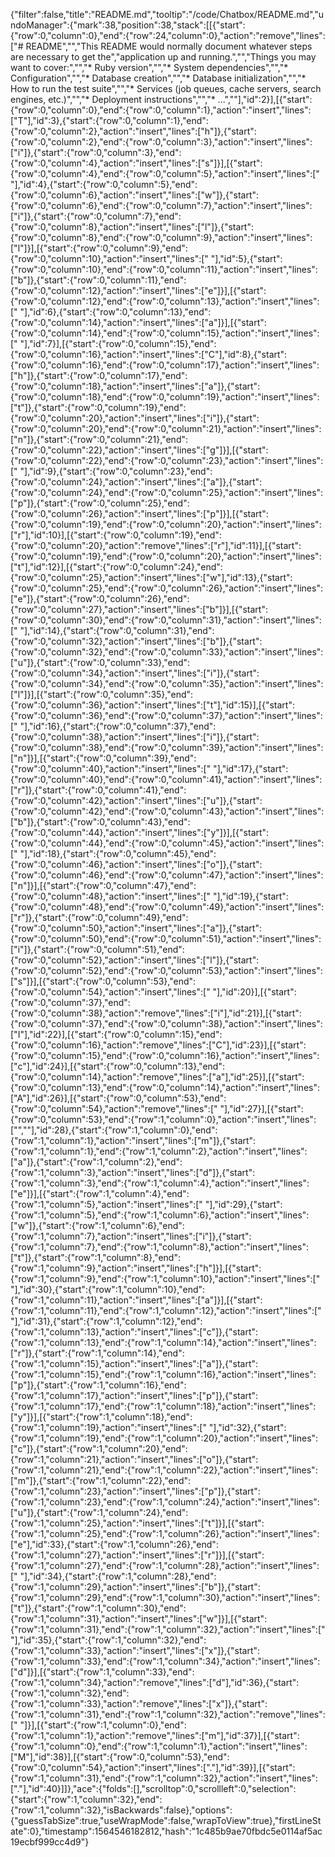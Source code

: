{"filter":false,"title":"README.md","tooltip":"/code/Chatbox/README.md","undoManager":{"mark":38,"position":38,"stack":[[{"start":{"row":0,"column":0},"end":{"row":24,"column":0},"action":"remove","lines":["# README","","This README would normally document whatever steps are necessary to get the","application up and running.","","Things you may want to cover:","","* Ruby version","","* System dependencies","","* Configuration","","* Database creation","","* Database initialization","","* How to run the test suite","","* Services (job queues, cache servers, search engines, etc.)","","* Deployment instructions","","* ...",""],"id":2}],[{"start":{"row":0,"column":0},"end":{"row":0,"column":1},"action":"insert","lines":["T"],"id":3},{"start":{"row":0,"column":1},"end":{"row":0,"column":2},"action":"insert","lines":["h"]},{"start":{"row":0,"column":2},"end":{"row":0,"column":3},"action":"insert","lines":["i"]},{"start":{"row":0,"column":3},"end":{"row":0,"column":4},"action":"insert","lines":["s"]}],[{"start":{"row":0,"column":4},"end":{"row":0,"column":5},"action":"insert","lines":[" "],"id":4},{"start":{"row":0,"column":5},"end":{"row":0,"column":6},"action":"insert","lines":["w"]},{"start":{"row":0,"column":6},"end":{"row":0,"column":7},"action":"insert","lines":["i"]},{"start":{"row":0,"column":7},"end":{"row":0,"column":8},"action":"insert","lines":["l"]},{"start":{"row":0,"column":8},"end":{"row":0,"column":9},"action":"insert","lines":["l"]}],[{"start":{"row":0,"column":9},"end":{"row":0,"column":10},"action":"insert","lines":[" "],"id":5},{"start":{"row":0,"column":10},"end":{"row":0,"column":11},"action":"insert","lines":["b"]},{"start":{"row":0,"column":11},"end":{"row":0,"column":12},"action":"insert","lines":["e"]}],[{"start":{"row":0,"column":12},"end":{"row":0,"column":13},"action":"insert","lines":[" "],"id":6},{"start":{"row":0,"column":13},"end":{"row":0,"column":14},"action":"insert","lines":["a"]}],[{"start":{"row":0,"column":14},"end":{"row":0,"column":15},"action":"insert","lines":[" "],"id":7}],[{"start":{"row":0,"column":15},"end":{"row":0,"column":16},"action":"insert","lines":["C"],"id":8},{"start":{"row":0,"column":16},"end":{"row":0,"column":17},"action":"insert","lines":["h"]},{"start":{"row":0,"column":17},"end":{"row":0,"column":18},"action":"insert","lines":["a"]},{"start":{"row":0,"column":18},"end":{"row":0,"column":19},"action":"insert","lines":["t"]},{"start":{"row":0,"column":19},"end":{"row":0,"column":20},"action":"insert","lines":["i"]},{"start":{"row":0,"column":20},"end":{"row":0,"column":21},"action":"insert","lines":["n"]},{"start":{"row":0,"column":21},"end":{"row":0,"column":22},"action":"insert","lines":["g"]}],[{"start":{"row":0,"column":22},"end":{"row":0,"column":23},"action":"insert","lines":[" "],"id":9},{"start":{"row":0,"column":23},"end":{"row":0,"column":24},"action":"insert","lines":["a"]},{"start":{"row":0,"column":24},"end":{"row":0,"column":25},"action":"insert","lines":["p"]},{"start":{"row":0,"column":25},"end":{"row":0,"column":26},"action":"insert","lines":["p"]}],[{"start":{"row":0,"column":19},"end":{"row":0,"column":20},"action":"insert","lines":["r"],"id":10}],[{"start":{"row":0,"column":19},"end":{"row":0,"column":20},"action":"remove","lines":["r"],"id":11}],[{"start":{"row":0,"column":19},"end":{"row":0,"column":20},"action":"insert","lines":["t"],"id":12}],[{"start":{"row":0,"column":24},"end":{"row":0,"column":25},"action":"insert","lines":["w"],"id":13},{"start":{"row":0,"column":25},"end":{"row":0,"column":26},"action":"insert","lines":["e"]},{"start":{"row":0,"column":26},"end":{"row":0,"column":27},"action":"insert","lines":["b"]}],[{"start":{"row":0,"column":30},"end":{"row":0,"column":31},"action":"insert","lines":[" "],"id":14},{"start":{"row":0,"column":31},"end":{"row":0,"column":32},"action":"insert","lines":["b"]},{"start":{"row":0,"column":32},"end":{"row":0,"column":33},"action":"insert","lines":["u"]},{"start":{"row":0,"column":33},"end":{"row":0,"column":34},"action":"insert","lines":["i"]},{"start":{"row":0,"column":34},"end":{"row":0,"column":35},"action":"insert","lines":["l"]}],[{"start":{"row":0,"column":35},"end":{"row":0,"column":36},"action":"insert","lines":["t"],"id":15}],[{"start":{"row":0,"column":36},"end":{"row":0,"column":37},"action":"insert","lines":[" "],"id":16},{"start":{"row":0,"column":37},"end":{"row":0,"column":38},"action":"insert","lines":["i"]},{"start":{"row":0,"column":38},"end":{"row":0,"column":39},"action":"insert","lines":["n"]}],[{"start":{"row":0,"column":39},"end":{"row":0,"column":40},"action":"insert","lines":[" "],"id":17},{"start":{"row":0,"column":40},"end":{"row":0,"column":41},"action":"insert","lines":["r"]},{"start":{"row":0,"column":41},"end":{"row":0,"column":42},"action":"insert","lines":["u"]},{"start":{"row":0,"column":42},"end":{"row":0,"column":43},"action":"insert","lines":["b"]},{"start":{"row":0,"column":43},"end":{"row":0,"column":44},"action":"insert","lines":["y"]}],[{"start":{"row":0,"column":44},"end":{"row":0,"column":45},"action":"insert","lines":[" "],"id":18},{"start":{"row":0,"column":45},"end":{"row":0,"column":46},"action":"insert","lines":["o"]},{"start":{"row":0,"column":46},"end":{"row":0,"column":47},"action":"insert","lines":["n"]}],[{"start":{"row":0,"column":47},"end":{"row":0,"column":48},"action":"insert","lines":[" "],"id":19},{"start":{"row":0,"column":48},"end":{"row":0,"column":49},"action":"insert","lines":["r"]},{"start":{"row":0,"column":49},"end":{"row":0,"column":50},"action":"insert","lines":["a"]},{"start":{"row":0,"column":50},"end":{"row":0,"column":51},"action":"insert","lines":["i"]},{"start":{"row":0,"column":51},"end":{"row":0,"column":52},"action":"insert","lines":["l"]},{"start":{"row":0,"column":52},"end":{"row":0,"column":53},"action":"insert","lines":["s"]}],[{"start":{"row":0,"column":53},"end":{"row":0,"column":54},"action":"insert","lines":[" "],"id":20}],[{"start":{"row":0,"column":37},"end":{"row":0,"column":38},"action":"remove","lines":["i"],"id":21}],[{"start":{"row":0,"column":37},"end":{"row":0,"column":38},"action":"insert","lines":["I"],"id":22}],[{"start":{"row":0,"column":15},"end":{"row":0,"column":16},"action":"remove","lines":["C"],"id":23}],[{"start":{"row":0,"column":15},"end":{"row":0,"column":16},"action":"insert","lines":["c"],"id":24}],[{"start":{"row":0,"column":13},"end":{"row":0,"column":14},"action":"remove","lines":["a"],"id":25}],[{"start":{"row":0,"column":13},"end":{"row":0,"column":14},"action":"insert","lines":["A"],"id":26}],[{"start":{"row":0,"column":53},"end":{"row":0,"column":54},"action":"remove","lines":[" "],"id":27}],[{"start":{"row":0,"column":53},"end":{"row":1,"column":0},"action":"insert","lines":["",""],"id":28},{"start":{"row":1,"column":0},"end":{"row":1,"column":1},"action":"insert","lines":["m"]},{"start":{"row":1,"column":1},"end":{"row":1,"column":2},"action":"insert","lines":["a"]},{"start":{"row":1,"column":2},"end":{"row":1,"column":3},"action":"insert","lines":["d"]},{"start":{"row":1,"column":3},"end":{"row":1,"column":4},"action":"insert","lines":["e"]}],[{"start":{"row":1,"column":4},"end":{"row":1,"column":5},"action":"insert","lines":[" "],"id":29},{"start":{"row":1,"column":5},"end":{"row":1,"column":6},"action":"insert","lines":["w"]},{"start":{"row":1,"column":6},"end":{"row":1,"column":7},"action":"insert","lines":["i"]},{"start":{"row":1,"column":7},"end":{"row":1,"column":8},"action":"insert","lines":["t"]},{"start":{"row":1,"column":8},"end":{"row":1,"column":9},"action":"insert","lines":["h"]}],[{"start":{"row":1,"column":9},"end":{"row":1,"column":10},"action":"insert","lines":[" "],"id":30},{"start":{"row":1,"column":10},"end":{"row":1,"column":11},"action":"insert","lines":["a"]}],[{"start":{"row":1,"column":11},"end":{"row":1,"column":12},"action":"insert","lines":[" "],"id":31},{"start":{"row":1,"column":12},"end":{"row":1,"column":13},"action":"insert","lines":["c"]},{"start":{"row":1,"column":13},"end":{"row":1,"column":14},"action":"insert","lines":["r"]},{"start":{"row":1,"column":14},"end":{"row":1,"column":15},"action":"insert","lines":["a"]},{"start":{"row":1,"column":15},"end":{"row":1,"column":16},"action":"insert","lines":["p"]},{"start":{"row":1,"column":16},"end":{"row":1,"column":17},"action":"insert","lines":["p"]},{"start":{"row":1,"column":17},"end":{"row":1,"column":18},"action":"insert","lines":["y"]}],[{"start":{"row":1,"column":18},"end":{"row":1,"column":19},"action":"insert","lines":[" "],"id":32},{"start":{"row":1,"column":19},"end":{"row":1,"column":20},"action":"insert","lines":["c"]},{"start":{"row":1,"column":20},"end":{"row":1,"column":21},"action":"insert","lines":["o"]},{"start":{"row":1,"column":21},"end":{"row":1,"column":22},"action":"insert","lines":["m"]},{"start":{"row":1,"column":22},"end":{"row":1,"column":23},"action":"insert","lines":["p"]},{"start":{"row":1,"column":23},"end":{"row":1,"column":24},"action":"insert","lines":["u"]},{"start":{"row":1,"column":24},"end":{"row":1,"column":25},"action":"insert","lines":["t"]}],[{"start":{"row":1,"column":25},"end":{"row":1,"column":26},"action":"insert","lines":["e"],"id":33},{"start":{"row":1,"column":26},"end":{"row":1,"column":27},"action":"insert","lines":["r"]}],[{"start":{"row":1,"column":27},"end":{"row":1,"column":28},"action":"insert","lines":[" "],"id":34},{"start":{"row":1,"column":28},"end":{"row":1,"column":29},"action":"insert","lines":["b"]},{"start":{"row":1,"column":29},"end":{"row":1,"column":30},"action":"insert","lines":["t"]},{"start":{"row":1,"column":30},"end":{"row":1,"column":31},"action":"insert","lines":["w"]}],[{"start":{"row":1,"column":31},"end":{"row":1,"column":32},"action":"insert","lines":[" "],"id":35},{"start":{"row":1,"column":32},"end":{"row":1,"column":33},"action":"insert","lines":["x"]},{"start":{"row":1,"column":33},"end":{"row":1,"column":34},"action":"insert","lines":["d"]}],[{"start":{"row":1,"column":33},"end":{"row":1,"column":34},"action":"remove","lines":["d"],"id":36},{"start":{"row":1,"column":32},"end":{"row":1,"column":33},"action":"remove","lines":["x"]},{"start":{"row":1,"column":31},"end":{"row":1,"column":32},"action":"remove","lines":[" "]}],[{"start":{"row":1,"column":0},"end":{"row":1,"column":1},"action":"remove","lines":["m"],"id":37}],[{"start":{"row":1,"column":0},"end":{"row":1,"column":1},"action":"insert","lines":["M"],"id":38}],[{"start":{"row":0,"column":53},"end":{"row":0,"column":54},"action":"insert","lines":["."],"id":39}],[{"start":{"row":1,"column":31},"end":{"row":1,"column":32},"action":"insert","lines":["."],"id":40}]]},"ace":{"folds":[],"scrolltop":0,"scrollleft":0,"selection":{"start":{"row":1,"column":32},"end":{"row":1,"column":32},"isBackwards":false},"options":{"guessTabSize":true,"useWrapMode":false,"wrapToView":true},"firstLineState":0},"timestamp":1564546182812,"hash":"1c485b9ae70fbdc5e0114af5ac19ecbf999cc4d9"}